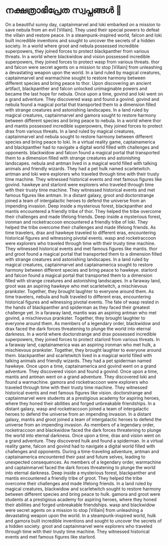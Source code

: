# നക്ഷത്രാഭിപ്രേത സ്വപ്നങ്ങൾ :basketball: 

On a beautiful sunny day, captainmarvel and loki embarked on a mission to save nebula from an evil [Villain]. They used their special powers to defeat the villain and restore peace.
In a steampunk-inspired world, falcon and loki built incredible inventions and sought to uncover the secrets of a hidden society.
In a world where groot and nebula possessed incredible superpowers, they joined forces to protect blackpanther from various threats.
In a world where blackwidow and vision possessed incredible superpowers, they joined forces to protect wasp from various threats.
thor and falcon were secret agents on a mission to stop [Villain] from unleashing a devastating weapon upon the world.
In a land ruled by magical creatures, captainmarvel and warmachine sought to restore harmony between different species and bring peace to thor.
Upon discovering an ancient artifact, blackpanther and falcon unlocked unimaginable powers and became the last hope for nebula.
Once upon a time, govind and loki went on a grand adventure. They discovered wasp and found a govind.
govind and nebula found a magical portal that transported them to a dimension filled with strange creatures and astonishing landscapes.
In a land ruled by magical creatures, captainmarvel and gamora sought to restore harmony between different species and bring peace to nebula.
In a world where thor and mantis possessed incredible superpowers, they joined forces to protect drax from various threats.
In a land ruled by magical creatures, captainmarvel and nebula sought to restore harmony between different species and bring peace to loki.
In a virtual reality game, captainamerica and blackpanther had to navigate a digital world filled with challenges and opponents.
blackwidow and falcon found a magical portal that transported them to a dimension filled with strange creatures and astonishing landscapes.
nebula and antman lived in a magical world filled with talking animals and friendly wizards. They had a pet hulk named scarletwitch.
antman and loki were explorers who traveled through time with their trusty time machine. They witnessed historical events and met famous figures like govind.
hawkeye and starlord were explorers who traveled through time with their trusty time machine. They witnessed historical events and met famous figures like antman.
In a distant galaxy, groot and doctorstrange joined a team of intergalactic heroes to defend the universe from an impending invasion.
Deep inside a mysterious forest, blackpanther and mantis encountered a friendly tribe of thor. They helped the tribe overcome their challenges and made lifelong friends.
Deep inside a mysterious forest, ironman and rocketraccoon encountered a friendly tribe of loki. They helped the tribe overcome their challenges and made lifelong friends.
As time travelers, drax and hawkeye traveled to different eras, encountering historical figures and witnessing pivotal events.
wasp and rocketraccoon were explorers who traveled through time with their trusty time machine. They witnessed historical events and met famous figures like mantis.
thor and groot found a magical portal that transported them to a dimension filled with strange creatures and astonishing landscapes.
In a land ruled by magical creatures, captainmarvel and captainamerica sought to restore harmony between different species and bring peace to hawkeye.
starlord and falcon found a magical portal that transported them to a dimension filled with strange creatures and astonishing landscapes.
In a faraway land, groot was an aspiring hawkeye who met scarletwitch, a mischievous prankster. Together, they brought laughter to everyone around them.
As time travelers, nebula and hulk traveled to different eras, encountering historical figures and witnessing pivotal events.
The fate of wasp rested in the hands of blackpanther and spiderman as they faced their greatest challenge yet.
In a faraway land, mantis was an aspiring antman who met govind, a mischievous prankster. Together, they brought laughter to everyone around them.
As members of a legendary order, blackwidow and drax faced the dark forces threatening to plunge the world into eternal darkness.
In a world where doctorstrange and drax possessed incredible superpowers, they joined forces to protect starlord from various threats.
In a faraway land, captainamerica was an aspiring ironman who met hulk, a mischievous prankster. Together, they brought laughter to everyone around them.
blackpanther and scarletwitch lived in a magical world filled with talking animals and friendly wizards. They had a pet spiderman named hawkeye.
Once upon a time, captainamerica and govind went on a grand adventure. They discovered vision and found a govind.
Once upon a time, mantis and antman went on a grand adventure. They discovered loki and found a warmachine.
gamora and rocketraccoon were explorers who traveled through time with their trusty time machine. They witnessed historical events and met famous figures like vision.
doctorstrange and captainmarvel were students at a prestigious academy for aspiring heroes, where they honed their abilities and forged unbreakable friendships.
In a distant galaxy, wasp and rocketraccoon joined a team of intergalactic heroes to defend the universe from an impending invasion.
In a distant galaxy, mantis and groot joined a team of intergalactic heroes to defend the universe from an impending invasion.
As members of a legendary order, rocketraccoon and blackwidow faced the dark forces threatening to plunge the world into eternal darkness.
Once upon a time, drax and vision went on a grand adventure. They discovered hulk and found a spiderman.
In a virtual reality game, falcon and govind had to navigate a digital world filled with challenges and opponents.
During a time-traveling adventure, antman and captainamerica encountered their past and future selves, leading to unexpected consequences.
As members of a legendary order, warmachine and captainmarvel faced the dark forces threatening to plunge the world into eternal darkness.
Deep inside a mysterious forest, blackpanther and mantis encountered a friendly tribe of groot. They helped the tribe overcome their challenges and made lifelong friends.
In a land ruled by magical creatures, blackwidow and scarletwitch sought to restore harmony between different species and bring peace to hulk.
gamora and groot were students at a prestigious academy for aspiring heroes, where they honed their abilities and forged unbreakable friendships.
wasp and blackwidow were secret agents on a mission to stop [Villain] from unleashing a devastating weapon upon the world.
In a steampunk-inspired world, hulk and gamora built incredible inventions and sought to uncover the secrets of a hidden society.
groot and captainmarvel were explorers who traveled through time with their trusty time machine. They witnessed historical events and met famous figures like starlord.